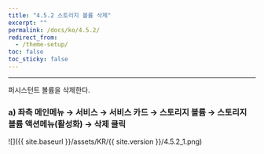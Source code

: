 ```yaml
---
title: "4.5.2 스토리지 볼륨 삭제"
excerpt: ""
permalink: /docs/ko/4.5.2/
redirect_from:
  - /theme-setup/
toc: false
toc_sticky: false
---
```


---
퍼시스턴트 볼륨을 삭제한다.

### a\) 좌측 메인메뉴 → 서비스 → 서비스 카드 → 스토리지 볼륨 → 스토리지 볼륨 액션메뉴\(활성화\) → 삭제 클릭
![]({{ site.baseurl }}/assets/KR/{{ site.version }}/4.5.2_1.png)
